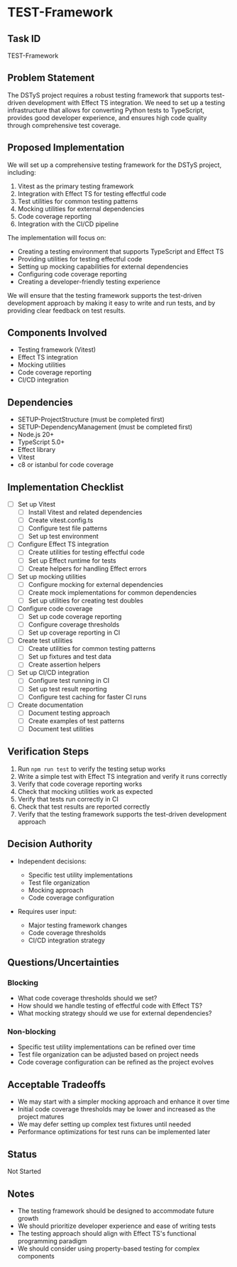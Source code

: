 # TEST-Framework

## Task ID
TEST-Framework

## Problem Statement
The DSTyS project requires a robust testing framework that supports test-driven development with Effect TS integration. We need to set up a testing infrastructure that allows for converting Python tests to TypeScript, provides good developer experience, and ensures high code quality through comprehensive test coverage.

## Proposed Implementation
We will set up a comprehensive testing framework for the DSTyS project, including:

1. Vitest as the primary testing framework
2. Integration with Effect TS for testing effectful code
3. Test utilities for common testing patterns
4. Mocking utilities for external dependencies
5. Code coverage reporting
6. Integration with the CI/CD pipeline

The implementation will focus on:
- Creating a testing environment that supports TypeScript and Effect TS
- Providing utilities for testing effectful code
- Setting up mocking capabilities for external dependencies
- Configuring code coverage reporting
- Creating a developer-friendly testing experience

We will ensure that the testing framework supports the test-driven development approach by making it easy to write and run tests, and by providing clear feedback on test results.

## Components Involved
- Testing framework (Vitest)
- Effect TS integration
- Mocking utilities
- Code coverage reporting
- CI/CD integration

## Dependencies
- SETUP-ProjectStructure (must be completed first)
- SETUP-DependencyManagement (must be completed first)
- Node.js 20+
- TypeScript 5.0+
- Effect library
- Vitest
- c8 or istanbul for code coverage

## Implementation Checklist
- [ ] Set up Vitest
  - [ ] Install Vitest and related dependencies
  - [ ] Create vitest.config.ts
  - [ ] Configure test file patterns
  - [ ] Set up test environment
- [ ] Configure Effect TS integration
  - [ ] Create utilities for testing effectful code
  - [ ] Set up Effect runtime for tests
  - [ ] Create helpers for handling Effect errors
- [ ] Set up mocking utilities
  - [ ] Configure mocking for external dependencies
  - [ ] Create mock implementations for common dependencies
  - [ ] Set up utilities for creating test doubles
- [ ] Configure code coverage
  - [ ] Set up code coverage reporting
  - [ ] Configure coverage thresholds
  - [ ] Set up coverage reporting in CI
- [ ] Create test utilities
  - [ ] Create utilities for common testing patterns
  - [ ] Set up fixtures and test data
  - [ ] Create assertion helpers
- [ ] Set up CI/CD integration
  - [ ] Configure test running in CI
  - [ ] Set up test result reporting
  - [ ] Configure test caching for faster CI runs
- [ ] Create documentation
  - [ ] Document testing approach
  - [ ] Create examples of test patterns
  - [ ] Document test utilities

## Verification Steps
1. Run `npm run test` to verify the testing setup works
2. Write a simple test with Effect TS integration and verify it runs correctly
3. Verify that code coverage reporting works
4. Check that mocking utilities work as expected
5. Verify that tests run correctly in CI
6. Check that test results are reported correctly
7. Verify that the testing framework supports the test-driven development approach

## Decision Authority
- Independent decisions:
  - Specific test utility implementations
  - Test file organization
  - Mocking approach
  - Code coverage configuration

- Requires user input:
  - Major testing framework changes
  - Code coverage thresholds
  - CI/CD integration strategy

## Questions/Uncertainties

### Blocking
- What code coverage thresholds should we set?
- How should we handle testing of effectful code with Effect TS?
- What mocking strategy should we use for external dependencies?

### Non-blocking
- Specific test utility implementations can be refined over time
- Test file organization can be adjusted based on project needs
- Code coverage configuration can be refined as the project evolves

## Acceptable Tradeoffs
- We may start with a simpler mocking approach and enhance it over time
- Initial code coverage thresholds may be lower and increased as the project matures
- We may defer setting up complex test fixtures until needed
- Performance optimizations for test runs can be implemented later

## Status
Not Started

## Notes
- The testing framework should be designed to accommodate future growth
- We should prioritize developer experience and ease of writing tests
- The testing approach should align with Effect TS's functional programming paradigm
- We should consider using property-based testing for complex components

